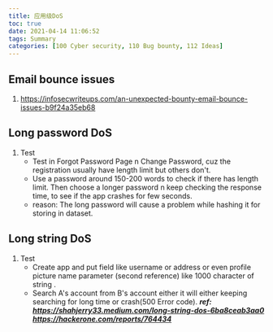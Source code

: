```yaml
---
title: 应用级DoS
toc: true
date: 2021-04-14 11:06:52
tags: Summary
categories: [100 Cyber security, 110 Bug bounty, 112 Ideas]
---
```


## Email bounce issues

1. https://infosecwriteups.com/an-unexpected-bounty-email-bounce-issues-b9f24a35eb68

## Long password DoS

1. Test
    * Test in Forgot Password Page n Change Password, cuz the registration usually have length limit but others don't.
    * Use a password around 150-200 words to check if there has length limit. Then choose a longer password n keep checking the response time, to see if the app crashes for few seconds.
    * reason: The long password will cause a problem while hashing it for storing in dataset.

## Long string DoS

1. Test
    * Create app and put field like username or address or even profile picture name parameter (second reference) like 1000 character of string .
    * Search A's account from B's account either it will either keeping searching for long time or crash(500 Error code).
  ***ref: https://shahjerry33.medium.com/long-string-dos-6ba8ceab3aa0***
  ***https://hackerone.com/reports/764434***
